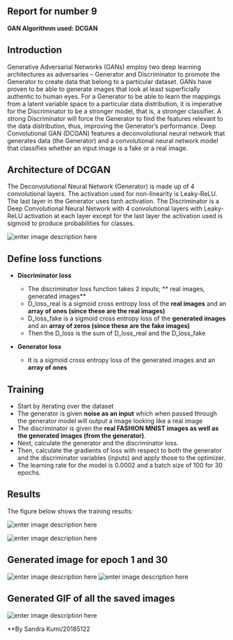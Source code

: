 ## Report for number 9

**GAN Algorithnm used: DCGAN**
## Introduction
Generative Adversarial Networks (GANs) employ two deep learning architectures as adversaries – Generator and Discriminator to promote the Generator to create data that belong to a particular dataset. GANs have proven to be able to generate images that look at least superficially authentic to human eyes. For a Generator to be able to learn the mappings from a latent variable space to a particular data distribution, it is imperative for the Discriminator to be a stronger model, that is, a stronger classifier. A strong Discriminator will force the Generator to find the features relevant to the data distribution, thus, improving the Generator’s performance. Deep Convolutional GAN (DCGAN) features a deconvolutional neural network that generates data (the Generator) and a convolutional neural network model that classifies whether an input image is a fake or a real image. 

## Architecture of DCGAN
The Deconvolutional Neural Network (Generator)  is made up of 4 convolutional layers. The activation used for non-linearity is Leaky-ReLU. The last layer in the Generator uses tanh activation. The Discriminator is a Deep Convolutional Neural Network with 4 convolutional layers with Leaky-ReLU activation at each layer except for the last layer the activation used is  sigmoid to produce probabilities for classes. 

![enter image description here](https://github.com/SANDRAKUMI/Machine-learning-homework/blob/master/dcgan%20model.PNG)

## Define loss functions
-   **Discriminator loss**
    
    -   The discriminator loss function takes 2 inputs;  ** real images,  generated images**
    -   D_loss_real is a sigmoid cross entropy loss of the  **real images**  and an  **array of ones (since these are the real images)**
    -   D_loss_fake is a sigmoid cross entropy loss of the  **generated images**  and an  **array of zeros (since these are the fake images)**
    -   Then the D_loss is the sum of D_loss_real and the D_loss_fake
-   **Generator loss**
    -   It is a sigmoid cross entropy loss of the generated images and an  **array of ones**

## Training

-   Start by iterating over the dataset
-   The generator is given  **noise as an input**  which when passed through the generator model will output a image looking like a real image
-   The discriminator is given the  **real FASHION MNIST images as well as the generated images (from the generator)**.
-   Next, calculate the generator and the discriminator loss.
-   Then, calculate the gradients of loss with respect to both the generator and the discriminator variables (inputs) and apply those to the optimizer.
- The learning rate for the model is 0.0002 and a batch size of 100 for 30 epochs.

## Results
The figure below shows  the training results:


![enter image description here](https://github.com/SANDRAKUMI/Machine-learning-homework/blob/master/dcgan_fashion_mnist_images/training%20results.PNG)

![enter image description here](https://github.com/SANDRAKUMI/Machine-learning-homework/blob/master/dcgan_fashion_mnist_images/FASHION_MNIST_DCGAN_train_hist.png)

## Generated image for epoch 1 and 30
![enter image description here](https://github.com/SANDRAKUMI/Machine-learning-homework/blob/master/dcgan_fashion_mnist_images/FASHION_MNIST_DCGAN_1.png)
![enter image description here](https://github.com/SANDRAKUMI/Machine-learning-homework/blob/master/dcgan_fashion_mnist_images/FASHION_MNIST_DCGAN_30.png)


## Generated GIF of all the saved images

![enter image description here](https://github.com/SANDRAKUMI/Machine-learning-homework/blob/master/FASHION_MNIST_DCGAN_generation_animation.gif)



**By Sandra Kumi/20185122

